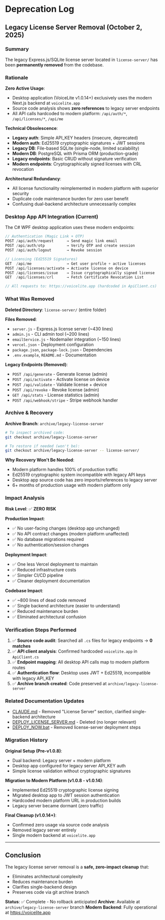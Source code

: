 # Deprecation Log

## Legacy License Server Removal (October 2, 2025)

### Summary
The legacy Express.js/SQLite license server located in `license-server/` has been **permanently removed** from the codebase.

### Rationale

**Zero Active Usage**:
- Desktop application (VoiceLite v1.0.14+) exclusively uses the modern Next.js backend at `voicelite.app`
- Source code analysis shows **zero references** to legacy server endpoints
- All API calls hardcoded to modern platform: `/api/auth/*`, `/api/licenses/*`, `/api/me`

**Technical Obsolescence**:
- **Legacy auth**: Simple API_KEY headers (insecure, deprecated)
- **Modern auth**: Ed25519 cryptographic signatures + JWT sessions
- **Legacy DB**: File-based SQLite (single-node, limited scalability)
- **Modern DB**: PostgreSQL with Prisma ORM (production-grade)
- **Legacy endpoints**: Basic CRUD without signature verification
- **Modern endpoints**: Cryptographically signed licenses with CRL revocation

**Architectural Redundancy**:
- All license functionality reimplemented in modern platform with superior security
- Duplicate code maintenance burden for zero user benefit
- Confusing dual-backend architecture unnecessarily complex

### Desktop App API Integration (Current)

The C# WPF desktop application uses these modern endpoints:

```csharp
// Authentication (Magic Link + OTP)
POST /api/auth/request      → Send magic link email
POST /api/auth/otp          → Verify OTP and create session
POST /api/auth/logout       → Revoke session

// Licensing (Ed25519 Signatures)
GET  /api/me                → Get user profile + active licenses
POST /api/licenses/activate → Activate license on device
POST /api/licenses/issue    → Issue cryptographically signed license
GET  /api/licenses/crl      → Fetch Certificate Revocation List

// All requests to: https://voicelite.app (hardcoded in ApiClient.cs)
```

### What Was Removed

**Deleted Directory**: `license-server/` (entire folder)

**Files Removed**:
- `server.js` - Express.js license server (~430 lines)
- `admin.js` - CLI admin tool (~200 lines)
- `emailService.js` - Nodemailer integration (~150 lines)
- `vercel.json` - Deployment configuration
- `package.json`, `package-lock.json` - Dependencies
- `.env.example`, `README.md` - Documentation

**Legacy Endpoints (Removed)**:
- `POST /api/generate` - Generate license (admin)
- `POST /api/activate` - Activate license on device
- `POST /api/validate` - Validate license + device
- `POST /api/revoke` - Revoke license (admin)
- `GET /api/stats` - License statistics (admin)
- `POST /api/webhook/stripe` - Stripe webhook handler

### Archive & Recovery

**Archive Branch**: `archive/legacy-license-server`
```bash
# To inspect archived code:
git checkout archive/legacy-license-server

# To restore if needed (won't be):
git checkout archive/legacy-license-server -- license-server/
```

**Why Recovery Won't Be Needed**:
- Modern platform handles 100% of production traffic
- Ed25519 cryptographic system incompatible with legacy API keys
- Desktop app source code has zero imports/references to legacy server
- 6+ months of production usage with modern platform only

### Impact Analysis

**Risk Level**: ✅ **ZERO RISK**

**Production Impact**:
- ✅ No user-facing changes (desktop app unchanged)
- ✅ No API contract changes (modern platform unaffected)
- ✅ No database migrations required
- ✅ No authentication/session changes

**Deployment Impact**:
- ✅ One less Vercel deployment to maintain
- ✅ Reduced infrastructure costs
- ✅ Simpler CI/CD pipeline
- ✅ Cleaner deployment documentation

**Codebase Impact**:
- ✅ ~800 lines of dead code removed
- ✅ Single backend architecture (easier to understand)
- ✅ Reduced maintenance burden
- ✅ Eliminated architectural confusion

### Verification Steps Performed

1. ✅ **Source code audit**: Searched all `.cs` files for legacy endpoints → **0 matches**
2. ✅ **API client analysis**: Confirmed hardcoded `voicelite.app` in `ApiClient.cs`
3. ✅ **Endpoint mapping**: All desktop API calls map to modern platform routes
4. ✅ **Authentication flow**: Desktop uses JWT + Ed25519, incompatible with legacy API_KEY
5. ✅ **Archive branch created**: Code preserved at `archive/legacy-license-server`

### Related Documentation Updates

- [CLAUDE.md](CLAUDE.md) - Removed "License Server" section, clarified single-backend architecture
- [DEPLOY_LICENSE_SERVER.md](DEPLOY_LICENSE_SERVER.md) - Deleted (no longer relevant)
- [DEPLOY_NOW.bat](DEPLOY_NOW.bat) - Removed license-server deployment steps

### Migration History

**Original Setup (Pre-v1.0.8)**:
- Dual backend: Legacy server + modern platform
- Desktop app configured for legacy server API_KEY auth
- Simple license validation without cryptographic signatures

**Migration to Modern Platform (v1.0.8 - v1.0.14)**:
- Implemented Ed25519 cryptographic license signing
- Migrated desktop app to JWT session authentication
- Hardcoded modern platform URL in production builds
- Legacy server became dormant (zero traffic)

**Final Cleanup (v1.0.14+)**:
- Confirmed zero usage via source code analysis
- Removed legacy server entirely
- Single modern backend at `voicelite.app`

---

## Conclusion

The legacy license server removal is a **safe, zero-impact cleanup** that:
- Eliminates architectural complexity
- Reduces maintenance burden
- Clarifies single-backend design
- Preserves code via git archive branch

**Status**: ✅ Complete - No rollback anticipated
**Archive**: Available at `archive/legacy-license-server` branch
**Modern Backend**: Fully operational at https://voicelite.app
